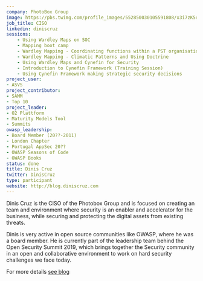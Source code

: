 ```yaml
---
company: PhotoBox Group
image: https://pbs.twimg.com/profile_images/552850030105591808/x3i7zK5r_400x400.jpeg
job_title: CISO
linkedin: diniscruz
sessions:
    - Using Wardley Maps on SOC
    - Mapping boot camp
    - Wardley Mapping - Coordinating functions within a PST organisation
    - Wardley Mapping - Climatic Patterns and Using Doctrine
    - Using Wardley Maps and Cynefin for Security
    - Introduction to Cynefin Framework (Training Session)
    - Using Cynefin Framework making strategic security decisions
project_user:
- ASVS
project_contributor:
- SAMM
- Top 10
project_leader:
- O2 Plattform
- Maturity Models Tool
- Summits
owasp_leadership:
- Board Member (20??-2011)
- London Chapter
- Portugal AppSec 20??
- OWASP Seasons of Code
- OWASP Books
status: done
title: Dinis Cruz
twitter: DinisCruz
type: participant
website: http://blog.diniscruz.com
---
```


Dinis Cruz is the CISO of the Photobox Group and is focused on creating an team and environment where security is an enabler and accelerator for the business, while securing and protecting the digital assets from existing threats.

Dinis is very active in open source communities like OWASP, where he was a board member. He is currently part of the leadership team behind the Open Security Summit 2019, which brings together the Security community in an open and collaborative environment to work on hard security challenges we face today.

For more details [see blog](http://blog.diniscruz.com/)